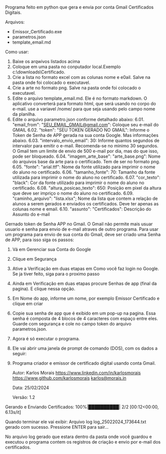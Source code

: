Programa feito em python que gera e envia por conta Gmail Certificados Digitais.

Arquivos:

- Emissor_Certificado.exe
- parametros.json
- template_email.md

Como usar:

1. Baixe os arqwivos listados acima
2. Coloque em uma pasta no conputador local.Exemplo c:\downloads\Certificado.
3. Crie a lista no formato excel com as colunas nome e e0ail. Salve na pasta onde foi colocado o executavel.
4. Crie a arte no formato png. Salve na pasta onde foi colocado o executavel.
5. Edite o arquivo template_email.md. Ele é no formato markdown. O aplicativo converterá para formato html, que será usando no corpo do e-mail. use a variavel /nome/ para que seja usando pelo campo nome da planilha.
6. Edite o arquivo parametro.json conforme detalhado abaixo:
6.01.  "email_from": "SEU_EMAIL_GMAIL@gmail.com": Coloque seu e-mail do GMAIL
6.02.  "token": "SEU TOKEN GERADO NO GMAIL": Informe o Token de Senha de APP gerada na sua conta Google. Mas informações abaixo.
6.03.  "intervalo_envio_email": 30: Informe quantos segundos de intervalor para emitir o e-mail. Recomenda-se no minimo 30 segundos. O Gmail tem um limite de envio de 500 e-mail por dia, mas do que isso, pode ser bloqueado.
6.04.  "imagem_arte_base": "arte_base.png": Nome do arquivos base da arte para o certificado. Tem de ser no formato png.
6.05.  "fonte": "arial.ttf": Nome da fonte utilizado para imprimir o nome do aluno no certificado.
6.06.  "tamanho_fonte": 70: Tamanho da fonte utilizada para imprimir o nome do aluno no certificado.
6.07.  "cor_texto": "black": Cor da fonte utilizado para imprimir o nome do aluno no certificado.
6.08.  "altura_posicao_texto": 650: Posição em pixel da altura que deve ser impriço o nome do aluno no certificado.
6.09.  "caminho_arquivo": "lista.xlsx"; Nome da lista que contem a relação de alunos a serem gerados e enviados os certificados. Deve ter apenas as colunas nome e email.
6.10.  "assunto": "Certificados": Descrição do Assunto do e-mail

Gernado token de Senha APP no Gmail.
O Gmail não permite mais usuar usuario e senha para envio de e-mail atraves de outro programa.
Para usar um programa para envio de sua conta do Gmail, deve ser criado uma Senha de APP, para isso siga os passos:
1. Vá em Gerenciar sua Conta do Google
2. Clique em Segurança
3. Ative a Verificação em duas etapas em Como você faz login no Google. Se ja tiver feito, siga para o proximo passo
4. Ainda em Verificação em duas etapas procure Senhas de app (final da pagina). E clique nessa opção.
5. Em Nome do app, informe um nome, por exemplo Emissor Certificado e clique em criar
6. Copie sua senha de app que é exibido em um pop-up na pagina. Essa senha é composta de 4 blocos de 4 caracteres com espaço entre eles. Guarde com segurança e cole no campo token do arquivo parametros.json.

7. Agora é só executar o programa.

8. Ele vai abrir uma janela de prompt de comando (DOS), com os dados a seguir:

9. 
    Programa criador e emissor de certificado digital usando conta Gmail.
    
    Autor:  Karlos Morais
            https://www.linkedin.com/in/karlosmorais
            https://www.github.com/karlosmorais
            karlos@morais.in
    
    Data: 25/02/2024
    
    Versão: 1.2
    
Gerando e Enviando Certificados: 100%|██████████| 2/2 [00:12<00:00,  6.13s/it]

Quando terminar ele vai exibir:
Arquivo log log_25022024_173644.txt gerado com sucesso.
Pressione ENTER para sair...

No arquivo log gerado que estara dentro da pasta onde você guardou e executou o programa contem os registros de criação e envio por e-mail dos certificados.

